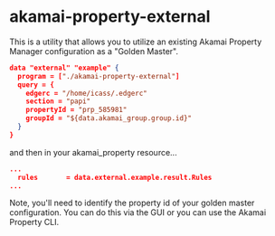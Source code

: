 # akamai-property-external

This is a utility that allows you to utilize an existing Akamai Property Manager configuration as a "Golden Master".

```json
data "external" "example" {
  program = ["./akamai-property-external"]
  query = {
    edgerc = "/home/icass/.edgerc"
    section = "papi"
    propertyId = "prp_585981"
    groupId = "${data.akamai_group.group.id}"
  }
}
```

and then in your akamai_property resource...

```json
...
  rules       = data.external.example.result.Rules
...
```

Note, you'll need to identify the property id of your golden master configuration. You can do this via the GUI or you can use the Akamai Property CLI.
